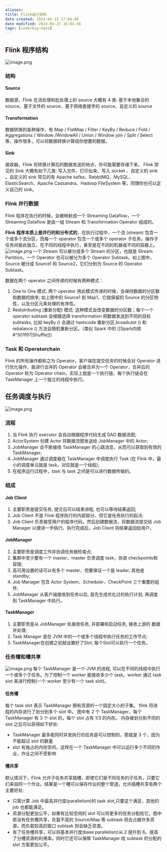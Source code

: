 ```yaml
---
aliases: 
title: Flink运行架构
date created: 2024-04-15 17:04:00
date modified: 2024-04-23 16:04:46
tags: [code/big-data]
---
```

## Flink 程序结构
![image.png](https://typora-tes.oss-cn-shanghai.aliyuncs.com/picgo/2024-04-15-17-06-08.png)
### 结构
#### Source
数据源，Flink 在流处理和批处理上的 source 大概有 4 类: 基于本地集合的 source、基于文件的 source、基于网络套接字的 source、自定义的 source

#### Transformation
数据转换的各种操作，有 Map / FlatMap / Filter / KeyBy / Reduce / Fold / Aggregations / Window /WindowAll / Union / Window join / Split / Select 等，操作很多，可以将数据转换计算成你想要的数据。
#### Sink
接收器，Flink 将转换计算后的数据发送的地点，你可能需要存储下来， Flink 常见的 Sink 大概有如下几类: 写入文件、打印出来、写入 socket 、自定义的 sink 。自定义的 sink 常见的有 Apache kafka、RabbitMQ、MySQL、ElasticSearch、Apache Cassandra、Hadoop FileSystem 等，同理你也可以定义自己的 sink。

### Flink 并行数据
Flink 程序在执行的时候，会被映射成一个 Streaming Dataflow，一个 Streaming Dataflow 是由一组 Stream 和 Transformation Operator 组成的。

**Flink 程序本质上是并行的和分布式的**，在执行过程中，一个流 (stream) 包含一个或多个流分区，而每一个 operator 包含一个或多个 operator 子任务。操作子任务间彼此独立，在不同的线程中执行，甚至是在不同的机器或不同的容器上。
![image.png](https://typora-tes.oss-cn-shanghai.aliyuncs.com/picgo/2024-04-15-17-14-59.png)
一个 Stream 可以被分成多个 Stream 的分区，也就是 Stream Partition。一个 Operator 也可以被分为多个 Operator Subtask。如上图中，Source 被分成 Source1 和 Source2，它们分别为 Source 的 Operator Subtask。

数据在两个 operator 之间传递的时候有两种模式：
1. One to One 模式: 两个 operator 用此模式传递的时候，会保持数据的分区数和数据的排序; 如上图中的 Source1 到 Map1，它就保留的 Source 的分区特性，以及分区元素处理的有序性。
2. Redistributing (重新分配) 模式: 这种模式会改变数据的分区数；每个一个 operator subtask 会根据选择 transformation 把数据发送到不同的目标 subtasks, 比如 keyBy () 会通过 hashcode 重新分区,broadcast () 和 rebalance () 方法会随机重新分区。（类似 Spark 中的 [[Spark内核#^501f97|Shuffle]]）

### Task 和 Operatorchain
Flink 的所有操作都称之为 Operator，客户端在提交任务的时候会对 Operator 进行优化操作，能进行合并的 Operator 会被合并为一个 Operator，合并后的 Operator 称为 Operator chain，实际上就是一个执行链，每个执行链会在 TaskManager 上一个独立的线程中执行。

## 任务调度与执行
![image.png](https://typora-tes.oss-cn-shanghai.aliyuncs.com/picgo/2024-04-15-17-20-57.png)
### 流程
1. 当 Flink 执行 executor 会自动根据程序代码生成 DAG 数据流图;
2. ActorSystem 创建 Actor 将数据流图发送给 JobManager 中的 Actor;
3. JobManager 会不断接收 TaskManager 的心跳消息，从而可以获取到有效的 TaskManager;
4. JobManager 通过调度器在 TaskManager 中调度执行 Task (在 Flink 中，最小的调度单元就是 task，对应就是一个线程);
5. 在程序运行过程中，task 与 task 之间是可以进行数据传输的。

### 组成
#### Job Client
1. 主要职责是提交任务, 提交后可以结束进程, 也可以等待结果返回;
2. Job Client 不是 Flink 程序执行的内部部分，但它是任务执行的起点;
3. Job Client 负责接受用户的程序代码，然后创建数据流，将数据流提交给 Job Manager 以便进一步执行。执行完成后，Job Client 将结果返回给用户。

#### JobManager
1. 主要职责是调度工作并协调任务做检查点;
2. 集群中至少要有一个 master，master 负责调度 task，协调 checkpoints和容错;
3. 高可用设置的话可以有多个 master，但要保证一个是 leader, 其他是standby;
4. Job Manager 包含 Actor System、Scheduler、CheckPoint 三个重要的组件;
5. JobManager 从客户端接收到任务以后, 首先生成优化过的执行计划, 再调度到 TaskManager 中执行。

#### TaskManager
1. 主要职责是从 JobManager 处接收任务, 并部署和启动任务, 接收上游的 数据并处理;
2. Task Manager 是在 JVM 中的一个或多个线程中执行任务的工作节点; 
3. TaskManager在创建之初就设置好了Slot, 每个Slot可以执行一个任务。

### 任务槽和槽共享
![image.png](https://typora-tes.oss-cn-shanghai.aliyuncs.com/picgo/2024-04-15-17-33-52.png)
每个 TaskManager 是一个 JVM 的进程, 可以在不同的线程中执行一个或多个子任务。为了控制一个 worker 能接收多少个 task。worker 通过 task slot 来进行控制(一个 worker 至少有一个 task slot)。

#### 任务槽
每个 task slot 表示 TaskManager 拥有资源的一个固定大小的子集。
flink 将进程的内存进行了划分到多个 slot 中。
图中有 2 个 TaskManager，每个 TaskManager 有 3 个 slot 的，每个 slot 占有 1/3 的内存。
内存被划分到不同的 slot 之后可以获得如下好处:
- TaskManager 最多能同时并发执行的任务是可以控制的，那就是 3 个，因为不能超过 slot 的数量
- slot 有独占的内存空间，这样在一个 TaskManager 中可以运行多个不同的作业，作业之间不受影响

#### 槽共享
默认情况下，Flink 允许子任务共享插槽，即使它们是不同任务的子任务，只要它们来自同一个作业。结果是一个槽可以保存作业的整个管道。允许插槽共享有两个主要好处:
- 只需计算 Job 中最高并行度(parallelism)的 task slot,只要这个满足，其他的 job 也都能满足。
- 资源分配更加公平，如果有比较空闲的 slot 可以将更多的任务分配给它。图中若没有任务槽共享，负载不高的 Source/Map 等 subtask 将会占据许多资源，而负载较高的窗口 subtask 则会缺乏资源。
- 有了任务槽共享，可以将基本并行度(base parallelism)从 2 提升到 6。提高了分槽资源的利用率。同时它还可以保障 TaskManager 给 subtask 的分配的 slot 方案更加公平。